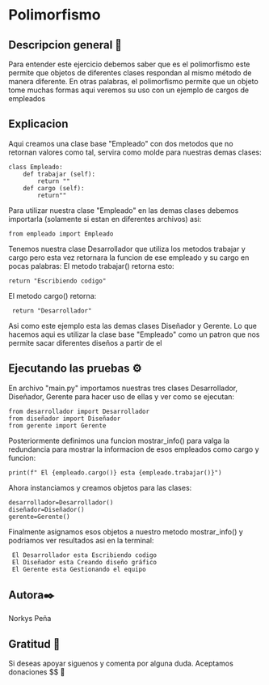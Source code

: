 # Polimorfismo 
## Descripcion general 🚀
 Para entender este ejercicio debemos saber que es el polimorfismo este permite que objetos de diferentes  clases respondan al mismo método de manera diferente. En otras palabras, el polimorfismo permite que un objeto tome muchas formas aqui veremos su uso con un ejemplo de cargos de empleados
## Explicacion 
Aqui creamos una clase base "Empleado" con dos metodos que no retornan valores como tal, servira como molde para nuestras demas clases:
```
class Empleado:
    def trabajar (self):
        return ""
    def cargo (self):
        return""
```
Para utilizar nuestra clase "Empleado" en las demas clases debemos importarla (solamente si estan en diferentes archivos) asi:
```
from empleado import Empleado
```
Tenemos nuestra clase Desarrollador que utiliza los metodos trabajar y cargo pero esta vez retornara la funcion de ese empleado y su cargo en pocas palabras:
El metodo trabajar() retorna esto:
```
return "Escribiendo codigo"
```
El metodo cargo() retorna:
```
 return "Desarrollador"
```
 Asi como este ejemplo esta las demas clases Diseñador y Gerente. Lo que hacemos aqui es utilizar la clase base "Empleado" como un patron que nos permite sacar diferentes diseños a partir de el
## Ejecutando las pruebas ⚙️
En archivo "main.py" importamos nuestras tres clases Desarrollador, Diseñador, Gerente para hacer uso de ellas y ver como se ejecutan:
```
from desarrollador import Desarrollador
from diseñador import Diseñador
from gerente import Gerente
```
Posteriormente definimos una funcion mostrar_info() para valga la redundancia para mostrar la informacion de esos empleados como cargo y funcion:
```
print(f" El {empleado.cargo()} esta {empleado.trabajar()}")
```
Ahora instanciamos y creamos objetos para las clases:
```
desarrollador=Desarrollador()
diseñador=Diseñador()
gerente=Gerente()
```
Finalmente asignamos esos objetos a nuestro metodo mostrar_info() y podriamos ver resultados asi en la terminal:
```
 El Desarrollador esta Escribiendo codigo
 El Diseñador esta Creando diseño gráfico 
 El Gerente esta Gestionando el equipo
```
## Autora✒️
Norkys Peña

## Gratitud 🎁
Si deseas apoyar siguenos y comenta por alguna duda. Aceptamos donaciones $$ 🤑
 
 
